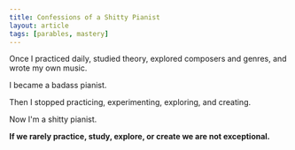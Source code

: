 ```yaml
---
title: Confessions of a Shitty Pianist
layout: article
tags: [parables, mastery]
---
```

Once I practiced daily, studied theory, explored composers and genres, and wrote
my own music.

I became a badass pianist.

Then I stopped practicing, experimenting, exploring, and creating.

Now I'm a shitty pianist.

**If we rarely practice, study, explore, or create we are not exceptional.**
